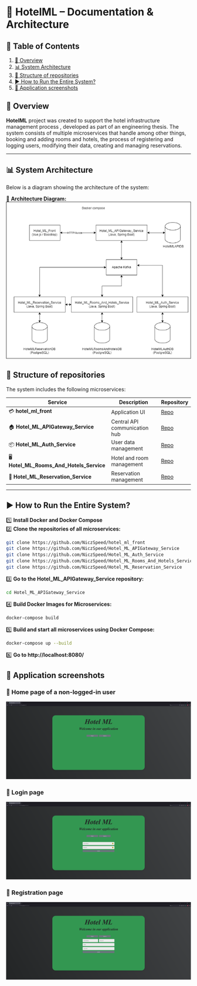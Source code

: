 # 🏨 HotelML – Documentation & Architecture  

## 📖 Table of Contents
1. [📌 Overview](#overview)
2. [📊 System Architecture ](#system-architecture)
3. [📂 Structure of repositories](#structure-of-repositories)
4. [▶️ How to Run the Entire System?](#️how-to-run-the-entire-system)
5. [📸 Application screenshots](#application-screenshots)

## 📌 Overview   
**HotelML** project was created to support the hotel infrastructure management process , developed as part of an engineering thesis. The system consists of multiple microservices that handle among other things, booking and adding rooms and hotels, the process of registering and logging users, modifying their data, creating and managing reservations.  

---

## 📊 System Architecture  
Below is a diagram showing the architecture of the system:

📌 **Architecture Diagram:**  
![Architecture Diagram](docs/architecture_diagram.png)  

## 📂 Structure of repositories
The system includes the following microservices:

| Service | Description | Repository |
|---------|------------|------------|
| 💳 **hotel_ml_front** | Application UI | [Repo](https://github.com/NiczSpeed/hotel_ml_front) |
| 🏠 **Hotel_ML_APIGateway_Service** | Central API communication hub | [Repo](https://github.com/NiczSpeed/Hotel_ML_APIGateway_Service) |
| 📦 **Hotel_ML_Auth_Service** | User data management | [Repo](https://github.com/NiczSpeed/Hotel_ML_Auth_Service) |
| 🖥️ **Hotel_ML_Rooms_And_Hotels_Service** | Hotel and room management | [Repo](https://github.com/NiczSpeed/Hotel_ML_Rooms_And_Hotels_Service) |
| 🔄 **Hotel_ML_Reservation_Service** | Reservation management | [Repo](https://github.com/NiczSpeed/Hotel_ML_Reservation_Service) |

---

## ▶️ How to Run the Entire System?  
1️⃣ **Install Docker and Docker Compose**  
2️⃣ **Clone the repositories of all microservices:**  
```sh
git clone https://github.com/NiczSpeed/hotel_ml_front
git clone https://github.com/NiczSpeed/Hotel_ML_APIGateway_Service
git clone https://github.com/NiczSpeed/Hotel_ML_Auth_Service
git clone https://github.com/NiczSpeed/Hotel_ML_Rooms_And_Hotels_Service
git clone https://github.com/NiczSpeed/Hotel_ML_Reservation_Service
```
3️⃣ **Go to the Hotel_ML_APIGateway_Service repository:**
```sh
cd Hotel_ML_APIGateway_Service
```
4️⃣ **Build Docker Images for Microservices:**
```sh
docker-compose build 
```
5️⃣ **Build and start all microservices using Docker Compose:**
```sh
docker-compose up --build 
```

6️⃣ **Go to http://localhost:8080/**

## 📸 Application screenshots
### 🔹 Home page of a non-logged-in user
![Strona główna](docs/home_page_non-logged-in_user.png)

### 🔹 Login page
![Strona główna](docs/login_page.png)

### 🔹 Registration page
![Strona główna](docs/registration_page.png)
